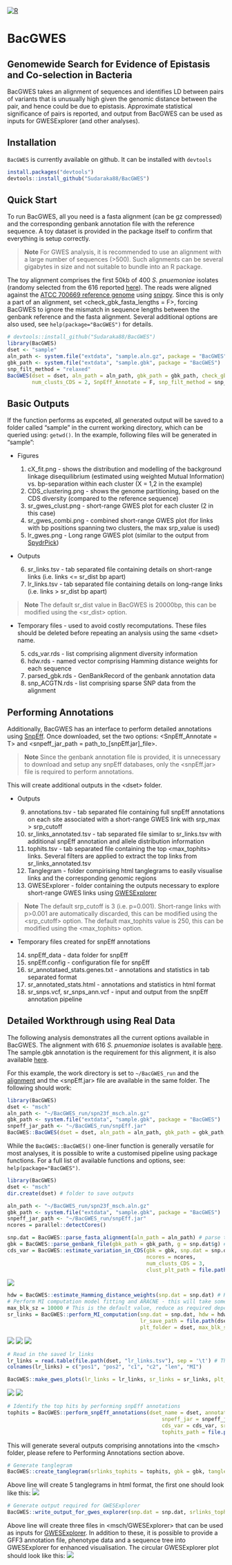 
<!-- badges: start -->

[![R](https://github.com/Sudaraka88/BacGWES/workflows/r.yml/badge.svg)](https://github.com/Sudaraka88/BacGWES/actions)
<!-- badges: end -->

# BacGWES

## Genomewide Search for Evidence of Epistasis and Co-selection in Bacteria

BacGWES takes an alignment of sequences and identifies LD between pairs
of variants that is unusually high given the genomic distance between
the pair, and hence could be due to epistasis. Approximate statistical
significance of pairs is reported, and output from BacGWES can be used
as inputs for GWESExplorer (and other analyses).

## Installation

`BacGWES` is currently available on github. It can be installed with
`devtools`

``` r
install.packages("devtools")
devtools::install_github("Sudaraka88/BacGWES")
```

## Quick Start

To run BacGWES, all you need is a fasta alignment (can be gz compressed)
and the corresponding genbank annotation file with the reference
sequence. A toy dataset is provided in the package itself to confirm
that everything is setup correctly.

> **Note** For GWES analysis, it is recommended to use an alignment with
> a large number of sequences (\>500). Such alignments can be several
> gigabytes in size and not suitable to bundle into an R package.

The toy alignment comprises the first 50kb of 400 *S. pnuemoniae*
isolates (randomy selected from the 616 reported
<a href="https://www.nature.com/articles/ng.2625" target="_blank">here</a>).
The reads were aligned against the
<a href="https://www.ncbi.nlm.nih.gov/nuccore/NC_011900.1" target="_blank">ATCC
700669 reference genome</a> using
<a href="https://github.com/tseemann/snippy" target="_blank">snippy</a>.
Since this is only a part of an alignment, set \<check_gbk_fasta_lengths
= F\>, forcing BacGWES to ignore the mismatch in sequence lengths
between the genbank reference and the fasta alignment. Several
additional options are also used, see `help(package="BacGWES")` for
details.

``` r
# devtools::install_github("Sudaraka88/BacGWES")
library(BacGWES)
dset <- "sample"
aln_path <- system.file("extdata", "sample.aln.gz", package = "BacGWES")
gbk_path <- system.file("extdata", "sample.gbk", package = "BacGWES")
snp_filt_method = "relaxed"
BacGWES(dset = dset, aln_path = aln_path, gbk_path = gbk_path, check_gbk_fasta_lengths = F,
        num_clusts_CDS = 2, SnpEff_Annotate = F, snp_filt_method = snp_filt_method)
```

## Basic Outputs

If the function performs as expceted, all generated output will be saved
to a folder called “sample” in the current working directory, which can
be queried using: `getwd()`. In the example, following files will be
generated in “sample”:

- Figures

  1.  cX_fit.png - shows the distribution and modelling of the
      background linkage disequilibrium (estimated using weighted Mutual
      Information) vs. bp-separation within each cluster (X = 1,2 in the
      example)
  2.  CDS_clustering.png - shows the genome partitioning, based on the
      CDS diversity (compared to the reference sequence)
  3.  sr_gwes_clust.png - short-range GWES plot for each cluster (2 in
      this case)
  4.  sr_gwes_combi.png - combined short-range GWES plot (for links with
      bp positions spanning two clusters, the max srp_value is used)
  5.  lr_gwes.png - Long range GWES plot (similar to the output from
      <a href="https://github.com/santeripuranen/SpydrPick" target="_blank">SpydrPick</a>)

- Outputs

  6.  sr_links.tsv - tab separated file containing details on
      short-range links (i.e. links \<= sr_dist bp apart)
  7.  lr_links.tsv - tab separated file containing details on long-range
      links (i.e. links \> sr_dist bp apart)

> **Note** The default sr_dist value in BacGWES is 20000bp, this can be
> modified using the \<sr_dist\> option.

- Temporary files - used to avoid costly recomputations. These files
  should be deleted before repeating an analysis using the same \<dset\>
  name.

  5.  cds_var.rds - list comprising alignment diversity information
  6.  hdw.rds - named vector comprising Hamming distance weights for
      each sequence
  7.  parsed_gbk.rds - GenBankRecord of the genbank annotation data
  8.  snp_ACGTN.rds - list comprising sparse SNP data from the alignment

## Performing Annotations

Additionally, BacGWES has an interface to perform detailed annotations
using
<a href="https://pcingola.github.io/SnpEff/" target="_blank">SnpEff</a>.
Once downloaded, set the two options: \<SnpEff_Annotate = T\> and
\<snpeff_jar_path = path_to\_\[snpEff.jar\]\_file\>.

> **Note** Since the genbank annotation file is provided, it is
> unnecessary to download and setup any snpEff databases, only the
> \<snpEff.jar\> file is required to perform annotations.

This will create additional outputs in the \<dset\> folder.

- Outputs

  9.  annotations.tsv - tab separated file containing full snpEff
      annotations on each site associated with a short-range GWES link
      with srp_max \> srp_cutoff
  10. sr_links_annotated.tsv - tab separated file similar to
      sr_links.tsv with additional snpEff annotation and allele
      distribution information
  11. tophits.tsv - tab separated file containing the top <max_tophits>
      links. Several filters are applied to extract the top links from
      sr_links_annotated.tsv
  12. Tanglegram - folder compirising html tanglegrams to easily
      visualise links and the corresponding genomic regions
  13. GWESExplorer - folder containing the outputs necessary to explore
      short-range GWES links using
      <a href="https://github.com/jurikuronen/GWES-Explorer" target="_blank">GWESExplorer</a>

> **Note** The default srp_cutoff is 3 (i.e. p=0.001). Short-range links
> with p\>0.001 are automatically discarded, this can be modified using
> the \<srp_cutoff\> option. The default max_tophits value is 250, this
> can be modified using the \<max_tophits\> option.

- Temporary files created for snpEff annotations

  14. snpEff_data - data folder for snpEff
  15. snpEff.config - configuration file for snpEff
  16. sr_annotataed_stats.genes.txt - annotations and statistics in tab
      separated format
  17. sr_annotated_stats.html - annotations and statistics in html
      format
  18. sr_snps.vcf, sr_snps_ann.vcf - input and output from the snpEff
      annotation pipeline

## Detailed Workthrough using Real Data

The following analysis demonstrates all the current options available in
BacGWES. The alignment with 616 *S. pnuemoniae* isolates is available
<a href="https://cloudstor.aarnet.edu.au/plus/s/KBRnIt1H6XZ2XFR" target="_blank">here</a>.
The sample.gbk annotation is the requirement for this alignment, it is
also available
<a href="https://www.ncbi.nlm.nih.gov/nuccore/NC_011900.1?report=gbwithparts&log$=seqview" target="_blank">here</a>.

For this example, the work directory is set to `~/BacGWES_run` and the
<a href="https://cloudstor.aarnet.edu.au/plus/s/KBRnIt1H6XZ2XFR" target="_blank">alignment</a>
and the \<snpEff.jar\> file are available in the same folder. The
following should work:

``` r
library(BacGWES)
dset <- "msch"
aln_path <- "~/BacGWES_run/spn23f_msch.aln.gz"
gbk_path <- system.file("extdata", "sample.gbk", package = "BacGWES")
snpeff_jar_path <- "~/BacGWES_run/snpEff.jar"
BacGWES::BacGWES(dset = dset, aln_path = aln_path, gbk_path = gbk_path, snpeff_jar_path = snpeff_jar_path)
```

While the `BacGWES::BacGWES()` one-liner function is generally versatile
for most analyses, it is possible to write a customised pipeline using
package functions. For a full list of available functions and options,
see: `help(package="BacGWES")`.

``` r
library(BacGWES)
dset <- "msch"
dir.create(dset) # folder to save outputs

aln_path <- "~/BacGWES_run/spn23f_msch.aln.gz"
gbk_path <- system.file("extdata", "sample.gbk", package = "BacGWES")
snpeff_jar_path <- "~/BacGWES_run/snpEff.jar"
ncores = parallel::detectCores()

snp.dat = BacGWES::parse_fasta_alignment(aln_path = aln_path) # parse the alignment and extract SNPs
gbk = BacGWES::parse_genbank_file(gbk_path = gbk_path, g = snp.dat$g) # parse the annotation
cds_var = BacGWES::estimate_variation_in_CDS(gbk = gbk, snp.dat = snp.dat, 
                                             ncores = ncores, 
                                             num_clusts_CDS = 3, 
                                             clust_plt_path = file.path(dset, "CDS_clustering.png"))
```

![](inst/sup/CDS_clustering.png)

``` r
hdw = BacGWES::estimate_Hamming_distance_weights(snp.dat = snp.dat) # Hamming distance weights
# Perform MI computation model fitting and ARACNE - this will take some time...
max_blk_sz = 10000 # This is the default value, reduce as required depending on RAM availability...
sr_links = BacGWES::perform_MI_computation(snp.dat = snp.dat, hdw = hdw, cds_var = cds_var, ncores = ncores,
                                           lr_save_path = file.path(dset, "lr_links.tsv"), sr_save_path = file.path(dset, "sr_links.tsv"),
                                           plt_folder = dset, max_blk_sz = max_blk_sz)
```

![](inst/sup/c1_fit.png) ![](inst/sup/c2_fit.png)
![](inst/sup/c3_fit.png)

``` r
# Read in the saved lr_links
lr_links = read.table(file.path(dset, "lr_links.tsv"), sep = '\t') # This is written as a tsv file, need to load for plotting
colnames(lr_links) = c("pos1", "pos2", "c1", "c2", "len", "MI")

BacGWES::make_gwes_plots(lr_links = lr_links, sr_links = sr_links, plt_folder = dset)
```

![](inst/sup/sr_gwes_clust.png) ![](inst/sup/sr_gwes_combi.png)

``` r
# Identify the top hits by performing snpEff annotations
tophits = BacGWES::perform_snpEff_annotations(dset_name = dset, annotation_folder = file.path(getwd(), dset),
                                                  snpeff_jar = snpeff_jar_path, gbk = gbk, gbk_path = gbk_path,
                                                  cds_var = cds_var, sr_links = sr_links, snp.dat = snp.dat,
                                                  tophits_path = file.path(dset, "tophits.tsv"))
```

This will generate several outputs comprising annotations into the
\<msch\> folder, please refere to Performing Annotations section above.

``` r
# Generate tanglegram
BacGWES::create_tanglegram(srlinks_tophits = tophits, gbk = gbk, tanglegram_folder = file.path(dset, "Tanglegram"))
```

Above line will create 5 tanglegrams in html format, the first one
should look like this: ![](inst/sup/Tanglegram_screenshot.png)

``` r
# Generate output required for GWESExplorer
BacGWES::write_output_for_gwes_explorer(snp.dat = snp.dat, srlinks_tophits = tophits, gwes_explorer_folder = file.path(dset, "GWESExplorer"))
```

Above line will create three files in \<msch/GWESExplorer\> that can be
used as inputs for
<a href="https://github.com/jurikuronen/GWES-Explorer" target="_blank">GWESExplorer</a>.
In addition to these, it is possible to provide a GFF3 annotation file,
phenotype data and a sequence tree into GWESExplorer for enhanced
visualisation. The circular GWESExplorer plot should look like this:
![](inst/sup/GWESExplorer_screenshot.png)
